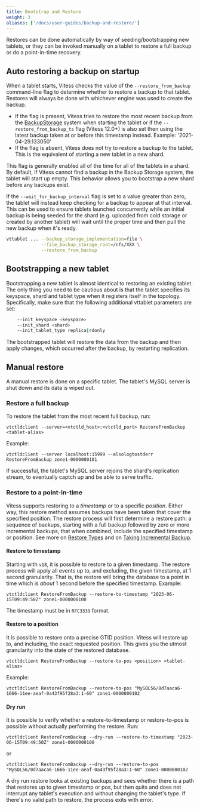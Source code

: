 ```yaml
---
title: Bootstrap and Restore
weight: 3
aliases: ['/docs/user-guides/backup-and-restore/']
---
```


Restores can be done automatically by way of seeding/bootstrapping new tablets, or they can be invoked manually on a tablet to restore a full backup or do a point-in-time recovery.
## Auto restoring a backup on startup

When a tablet starts, Vitess checks the value of the `--restore_from_backup` command-line flag to determine whether to restore a backup to that tablet. Restores will always be done with whichever engine was used to create the backup.

* If the flag is present, Vitess tries to restore the most recent backup from the [BackupStorage](../overview/#backup-storage-services) system when starting the tablet or if the `--restore_from_backup_ts` flag (Vitess 12.0+) is also set then using the latest backup taken at or before this timestamp instead. Example: '2021-04-29.133050'
* If the flag is absent, Vitess does not try to restore a backup to the tablet. This is the equivalent of starting a new tablet in a new shard.

This flag is generally enabled all of the time for all of the tablets in a shard. By default, if Vitess cannot find a backup in the Backup Storage system, the tablet will start up empty. This behavior allows you to bootstrap a new shard before any backups exist.

If the `--wait_for_backup_interval` flag is set to a value greater than zero, the tablet will instead keep checking for a backup to appear at that interval. This can be used to ensure tablets launched concurrently while an initial backup is being seeded for the shard (e.g. uploaded from cold storage or created by another tablet) will wait until the proper time and then pull the new backup when it's ready.

``` sh
vttablet ... --backup_storage_implementation=file \
             --file_backup_storage_root=/nfs/XXX \
             --restore_from_backup
```

## Bootstrapping a new tablet

Bootstrapping a new tablet is almost identical to restoring an existing tablet. The only thing you need to be cautious about is that the tablet specifies its keyspace, shard and tablet type when it registers itself in the topology. Specifically, make sure that the following additional vttablet parameters are set:

``` sh
    --init_keyspace <keyspace>
    --init_shard <shard>
    --init_tablet_type replica|rdonly
```

The bootstrapped tablet will restore the data from the backup and then apply changes, which occurred after the backup, by restarting replication.

## Manual restore

A manual restore is done on a specific tablet. The tablet's MySQL server is shut down and its data is wiped out.

### Restore a full backup

To restore the tablet from the most recent full backup, run:

```shell
vtctldclient --server=<vtctld_host>:<vtctld_port> RestoreFromBackup <tablet-alias>
```

Example:

```shell
vtctldclient --server localhost:15999 --alsologtostderr RestoreFromBackup zone1-0000000101
```

If successful, the tablet's MySQL server rejoins the shard's replication stream, to eventually captch up and be able to serve traffic.

### Restore to a point-in-time

Vitess supports restoring to a _timestamp_ or to a specific _position_. Either way, this restore method assumes backups have been taken that cover the specified position. The restore process will first determine a restore path: a sequence of backups, starting with a full backup followed by zero or more incremental backups, that when combined, include the specified timestamp or position. See more on [Restore Types](../overview/#restore-types) and on [Taking Incremental Backup](../creating-a-backup/#create-an-incremental-backup-with-vtctl).

#### Restore to timestamp

Starting with `v18`, it is possible to restore to a given timestamp. The restore process will apply all events up to, and excluding, the given timestamp, at 1 second granularity. That is, the restore will bring the database to a point in time which is _about_ 1 second before the specified timestamp. Example:

```shell
vtctldclient RestoreFromBackup --restore-to-timestamp "2023-06-15T09:49:50Z" zone1-0000000100
```

The timestamp must be in `RFC3339` format.

#### Restore to a position

It is possible to restore onto a precise GTID position. Vitess will restore up to, and including, the exact requested position. This gives you the utmost granularity into the state of the restored database.

```shell
vtctldclient RestoreFromBackup --restore-to-pos <position> <tablet-alias>
```

Example:

```shell
vtctldclient RestoreFromBackup --restore-to-pos "MySQL56/0d7aaca6-1666-11ee-aeaf-0a43f95f28a3:1-60" zone1-0000000102
```

#### Dry run

It is possible to verify whether a restore-to-timestamp or restore-to-pos is possible without actually performing the restore. Run:


```shell
vtctldclient RestoreFromBackup --dry-run --restore-to-timestamp "2023-06-15T09:49:50Z" zone1-0000000100
```

or
```shell
vtctldclient RestoreFromBackup --dry-run --restore-to-pos "MySQL56/0d7aaca6-1666-11ee-aeaf-0a43f95f28a3:1-60" zone1-0000000102
```

A dry run restore looks at existing backups and sees whether there is a path that restores up to given timestamp or pos, but then quits and does not interrupt any tablet's execution and without changing the tablet's type. If there's no valid path to restore, the process exits with error.
